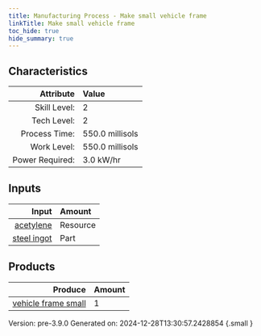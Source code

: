 ```yaml
---
title: Manufacturing Process - Make small vehicle frame
linkTitle: Make small vehicle frame
toc_hide: true
hide_summary: true
---
```



## Characteristics

| Attribute      | Value |
|--------:|:------|
|Skill Level:|2|
|Tech Level:|2|
|Process Time:|550.0 millisols|
|Work Level:|550.0 millisols|
|Power Required:|3.0 kW/hr|

## Inputs

| Input      | Amount |
|--------:|:------|
|[acetylene](/docs/definitions/resource/acetylene)|Resource|0.5 kg|
|[steel ingot](/docs/definitions/part/steel-ingot)|Part|3|

## Products


| Produce      | Amount |
|--------:|:------|
|[vehicle frame small](/docs/definitions/part/vehicle-frame-small)|1|


Version: pre-3.9.0 Generated on: 2024-12-28T13:30:57.2428854
{.small }

